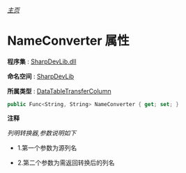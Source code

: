 ###### [主页](./Index.md "主页")

# NameConverter 属性

**程序集** : [SharpDevLib.dll](./SharpDevLib.assembly.md "SharpDevLib.dll")

**命名空间** : [SharpDevLib](./SharpDevLib.namespace.md "SharpDevLib")

**所属类型** : [DataTableTransferColumn](./SharpDevLib.DataTableTransferColumn.md "DataTableTransferColumn")

``` csharp
public Func<String, String> NameConverter { get; set; }
```

**注释**

*列明转换器,参数说明如下*

* 1.第一个参数为源列名

* 2.第二个参数为需返回转换后的列名



